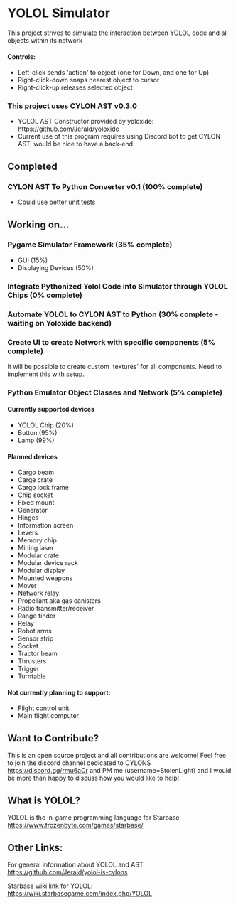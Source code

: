 # YOLOL Simulator
This project strives to simulate the interaction between YOLOL code and all objects within its network

#### Controls:
- Left-click sends 'action' to object (one for Down, and one for Up)
- Right-click-down snaps nearest object to cursor
- Right-click-up releases selected object

### This project uses CYLON AST v0.3.0
- YOLOL AST Constructor provided by yoloxide: https://github.com/Jerald/yoloxide
- Current use of this program requires using Discord bot to get CYLON AST, would be nice to have a back-end

## Completed

### CYLON AST To Python Converter v0.1 (100% complete)
- Could use better unit tests

## Working on...

### Pygame Simulator Framework (35% complete)
- GUI (15%)
- Displaying Devices (50%)

### Integrate Pythonized Yolol Code into Simulator through YOLOL Chips (0% complete)

### Automate YOLOL to CYLON AST to Python (30% complete - waiting on Yoloxide backend)

### Create UI to create Network with specific components (5% complete)
It will be possible to create custom 'textures' for all components. Need to implement this with setup.

### Python Emulator Object Classes and Network (5% complete)
#### Currently supported devices
- YOLOL Chip (20%)
- Button (95%)
- Lamp (99%)

#### Planned devices
- Cargo beam
- Carge crate
- Cargo lock frame
- Chip socket
- Fixed mount
- Generator
- Hinges
- Information screen
- Levers
- Memory chip
- Mining laser
- Modular crate
- Modular device rack
- Modular display
- Mounted weapons
- Mover
- Network relay
- Propellant aka gas canisters
- Radio transmitter/receiver
- Range finder
- Relay
- Robot arms
- Sensor strip
- Socket
- Tractor beam
- Thrusters
- Trigger
- Turntable

#### Not currently planning to support:
- Flight control unit
- Main flight computer

## Want to Contribute?
This is an open source project and all contributions are welcome! Feel free to join the discord channel dedicated to CYLONS https://discord.gg/rmu6aCr and PM me (username=StolenLight) and I would be more than happy to discuss how you would like to help!


## What is YOLOL?
YOLOL is the in-game programming language for Starbase https://www.frozenbyte.com/games/starbase/

## Other Links:
For general information about YOLOL and AST: https://github.com/Jerald/yolol-is-cylons

Starbase wiki link for YOLOL: https://wiki.starbasegame.com/index.php/YOLOL
